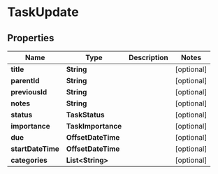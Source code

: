 

# TaskUpdate


## Properties

| Name | Type | Description | Notes |
|------------ | ------------- | ------------- | -------------|
|**title** | **String** |  |  [optional] |
|**parentId** | **String** |  |  [optional] |
|**previousId** | **String** |  |  [optional] |
|**notes** | **String** |  |  [optional] |
|**status** | **TaskStatus** |  |  [optional] |
|**importance** | **TaskImportance** |  |  [optional] |
|**due** | **OffsetDateTime** |  |  [optional] |
|**startDateTime** | **OffsetDateTime** |  |  [optional] |
|**categories** | **List&lt;String&gt;** |  |  [optional] |




